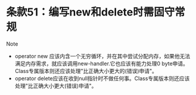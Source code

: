 # 条款51：编写new和delete时需固守常规

> [!NOTE]
>
> - operator new 应该内含一个无穷循环，并在其中尝试分配内存，如果他无法满足内存需求，就应该调用new-handler.它也应该有能力处理0 byte申请。Class专属版本则还应该处理"比正确大小更大的(错误)申请"。
> - operator delete应该在收到null指针时不做任何事。Class专属版本则还应该处理"比正确大小更大(错误)申请"。
